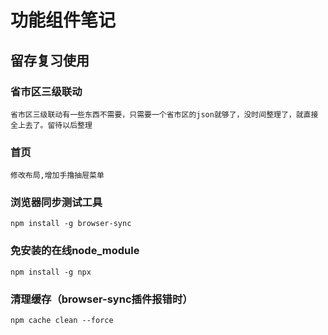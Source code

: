 # 功能组件笔记
## 留存复习使用

### 省市区三级联动
    省市区三级联动有一些东西不需要，只需要一个省市区的json就够了，没时间整理了，就直接全上去了。留待以后整理
### 首页
    修改布局,增加手撸抽屉菜单
### 浏览器同步测试工具
    npm install -g browser-sync
### 免安装的在线node_module
    npm install -g npx
### 清理缓存（browser-sync插件报错时）
    npm cache clean --force